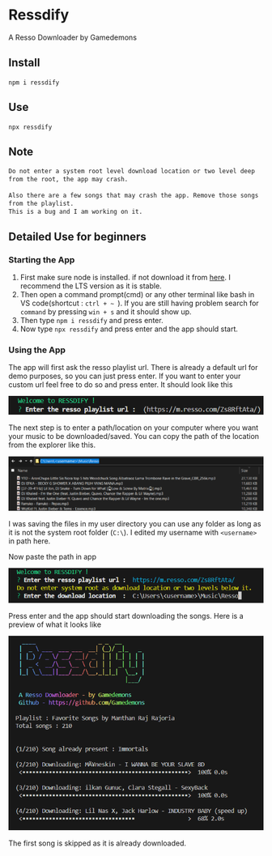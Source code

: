 # Ressdify

A Resso Downloader by Gamedemons

## Install
```
npm i ressdify
```

## Use
```
npx ressdify
```

## Note
```
Do not enter a system root level download location or two level deep from the root, the app may crash. 

Also there are a few songs that may crash the app. Remove those songs from the playlist.
This is a bug and I am working on it.
```

## Detailed Use for beginners
### Starting the App
1. First make sure node is installed. if not download it from [here](https://nodejs.org/en/download). I recommend the LTS version as it is stable.
2. Then open a command prompt(cmd) or any other terminal like bash in VS code(shortcut : `ctrl + ~ `). If you are still having problem search for `command` by pressing `win + s` and it should show up.
3. Then type `npm i ressdify` and press enter.
4. Now type `npx ressdify` and press enter and the app should start.
### Using the App
The app will first ask the resso playlist url. There is already a default url for demo purposes, so you can just press enter.
If you want to enter your custom url feel free to do so and press enter. It should look like this

![](./assets/step_1.png)

The next step is to enter a path/location on your computer where you want your music to be downloaded/saved. You can copy the path of the location from the explorer like this.

![](./assets/explorer_path.png)

I was saving the files in my user directory you can use any folder as long as it is not the system root folder (`C:\`). I edited my username with `<username>` in path here.

Now paste the path in app

![](./assets/step_2.png)

Press enter and the app should start downloading the songs.
Here is a preview of what it looks like

![](./assets/app_preview.png)

The first song is skipped as it is already downloaded.
